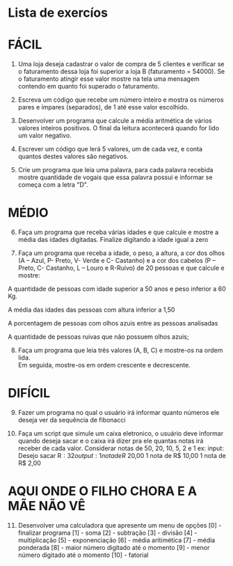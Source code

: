 # Lista de exercíos

# FÁCIL


1) Uma loja deseja cadastrar o valor de compra de 5 
clientes e verificar se o 
faturamento dessa loja foi superior a loja B (faturamento = 54000).
Se o faturamento atingir esse valor mostre na tela uma 
mensagem contendo em quanto foi superado o faturamento.

2) Escreva um código que recebe um número inteiro e 
mostra os números pares e ímpares (separados), 
de 1 até esse valor escolhido.

3) Desenvolver um programa que calcule a 
média aritmética de vários valores inteiros positivos. 
O final da leitura acontecerá 
quando for lido um valor negativo.

4) Escrever um código que lerá 5 valores, um de cada vez, 
e conta quantos destes valores são negativos.

5) Crie um programa que leia uma palavra, para cada palavra recebida mostre quantidade de vogais que essa palavra possui e informar se começa com a letra "D". 


# MÉDIO

6) Faça um programa que receba várias idades e que 
calcule e mostre a média das idades digitadas. 
Finalize digitando a idade igual a zero  

7) Faça um programa que receba a idade, o peso, a altura, 
a cor dos olhos (A – Azul, P- Preto, V- Verde e C- Castanho) 
e a cor dos cabelos (P – Preto, C- Castanho, L – Louro e R-Ruivo) 
de 20 pessoas e que calcule e mostre: 

A quantidade de pessoas com idade superior a 50 anos e 
peso inferior a 60 Kg.

A média das idades das pessoas com altura inferior a 1,50

A porcentagem de pessoas com olhos azuis entre as pessoas analisadas

A quantidade de pessoas ruivas que não possuem olhos azuis;  

8) Faça um programa que leia três valores (A, B, C) e 
mostre-os na ordem lida.  
Em seguida, mostre-os em ordem crescente e decrescente.

# DIFÍCIL 

9) Fazer um programa no qual o usuário
irá informar quanto números ele deseja 
ver da sequência de fibonacci

10) Faça um script que simule um caixa eletronico, o usuário 
deve informar quando deseja sacar e o caixa irá dizer 
pra ele quantas notas irá receber de cada valor. 
Considerar notas de 50, 20, 10, 5, 2 e 1
ex: 
input:
  Desejo sacar R$: 32
output:
  1 nota de R$ 20,00
  1 nota de R$ 10,00
  1 nota de R$ 2,00

# AQUI ONDE O FILHO CHORA E A MÃE NÃO VÊ

11) Desenvolver uma calculadora que apresente um menu de opções
[0] - finalizar programa
[1] - soma
[2] - subtração
[3] - divisão
[4] - multiplicação
[5] - exponenciação
[6] - média aritimética
[7] - média ponderada
[8] - maior número digitado até o momento
[9] - menor número digitado até o momento
[10] - fatorial
